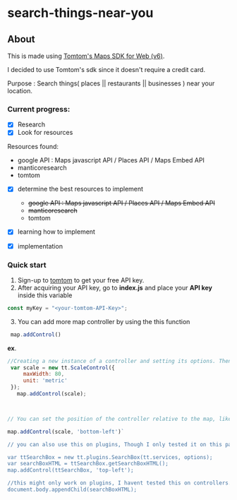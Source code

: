 # search-things-near-you

## About
This is made using [Tomtom's Maps SDK for Web (v6)](https://developer.tomtom.com/maps-sdk-web-js).

I decided to use Tomtom's sdk since it doesn't require a credit card.

Purpose
: Search things( places || restaurants || businesses ) near your location.

### Current progress: 
- [x] Research 
 - [x] Look for resources
 
  Resources found:
   - google API : Maps javascript API / Places API / Maps Embed API
   - manticoresearch
   - tomtom

 - [x] determine the best resources to implement
   - ~~google API : Maps javascript API / Places API / Maps Embed API~~
   - ~~manticoresearch~~
   - tomtom
 - [x] learning how to implement

- [x] implementation

### Quick start 

1. Sign-up to [tomtom](https://developer.tomtom.com/) to get your free API key.
2. After acquiring your API key, go to **index.js** and place your **API key** inside this variable 
```js 
const myKey = "<your-tomtom-API-Key>";
``` 
3. You can add more map controller by using the this function
```js
 map.addControl() 
```
**ex**.

```js
//Creating a new instance of a controller and setting its options. Then, assigning it to a variable like this:
 var scale = new tt.ScaleControl({
     maxWidth: 80,
     unit: 'metric'
 });
   map.addControl(scale);



// You can set the position of the controller relative to the map, like this:

map.addControl(scale, 'bottom-left')` 

// you can also use this on plugins, Though I only tested it on this particular plugin.

var ttSearchBox = new tt.plugins.SearchBox(tt.services, options);
var searchBoxHTML = ttSearchBox.getSearchBoxHTML();
map.addControl(ttSearchBox, 'top-left');

//this might only work on plugins, I havent tested this on controllers. 
document.body.appendChild(searchBoxHTML);

```
